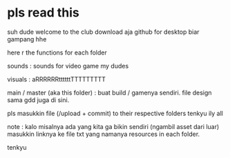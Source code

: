 # pls read this 

suh dude welcome to the club
download aja github for desktop biar gampang hhe

here r the functions for each folder

sounds : sounds for video game my dudes

visuals : aRRRRRRttttttTTTTTTTTT

main / master (aka this folder) : buat build / gamenya sendiri. file design sama gdd juga di sini. 

pls masukkin file (/upload + commit) to their respective folders tenkyu ily all

note : kalo misalnya ada yang kita ga bikin sendiri (ngambil asset dari luar) masukkin linknya ke file txt yang namanya resources in each folder.

tenkyu 
